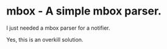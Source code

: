 mbox - A simple mbox parser.
============================
I just needed a mbox parser for a notifier.

Yes, this is an overkill solution.
